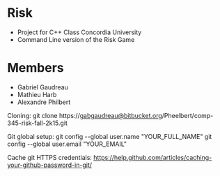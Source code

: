 # Risk
* Project for C++ Class Concordia University
* Command Line version of the Risk Game

# Members
* Gabriel Gaudreau
* Mathieu Harb
* Alexandre Philbert

Cloning: 
	git clone https://gabgaudreau@bitbucket.org/Pheelbert/comp-345-risk-fall-2k15.git

Git global setup:
	git config --global user.name "YOUR_FULL_NAME"
	git config --global user.email "YOUR_EMAIL"
	
Cache git HTTPS credentials:
	https://help.github.com/articles/caching-your-github-password-in-git/